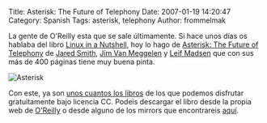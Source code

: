 Title: Asterisk: The Future of Telephony
Date: 2007-01-19 14:20:47
Category: Spanish
Tags: asterisk, telephony
Author: frommelmak

La gente de O'Reilly esta que se sale últimamente. Si hace unos días os hablaba del libro [Linux in a Nutshell](http://nomeriasdeti.no-ip.com/index.php?top_tab=1&section_type=1&task=read_more&id_info=141), hoy lo hago de  [Asterisk: The Future of Telephony](http://www.oreilly.com/catalog/asterisk/index.html) de [Jared Smith](http://www.oreillynet.com/pub/au/2235), [Jim Van Meggelen](http://www.oreillynet.com/pub/au/2177) y  [Leif Madsen](http://www.oreillynet.com/pub/au/2236) que con sus más de 400 páginas tiene muy buena pinta.

![Asterisk](|filename|/images/old_blog/asterisk.gif)

Con este, ya son [unos cuantos los libros](http://www.oreilly.com/openbook/) de los que podemos disfrutar gratuitamente bajo licencia CC. Podeis descargar el libro desde la propia web de [O'Reilly](http://www.oreilly.com/) o desde alguno de los mirrors que encontrareis [aquí](http://www.asteriskdocs.org/modules/tinycontent/index.php?id=11).
